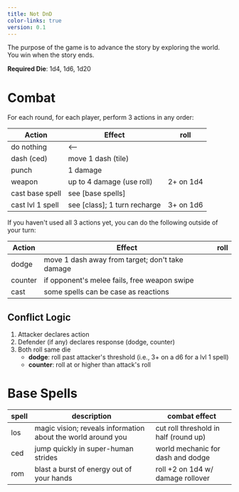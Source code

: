 ```yaml
---
title: Not DnD
color-links: true
version: 0.1
---
```


<!-- Links: [Weapons](Weapons.md) | [Dragon Class](Classes/Dragon.md) | [Griffin Class](Classes/Griffin.md) | [Hydra Class](Classes/Hydra.md) -->

The purpose of the game is to advance the story by exploring the world. You win when the story ends.

**Required Die**: 1d4, 1d6, 1d20

# Combat

For each round, for each player, perform 3 actions in any order:

| Action           | Effect                       | roll      |
| -                | -                            | -         |
| do nothing       | <--                          |           |
| dash (ced)       | move 1 dash (tile)           |           |
| punch            | 1 damage                     |           |
| weapon           | up to 4 damage (use roll)    | 2+ on 1d4 |
| cast base spell  | see [base spells]            |           |
| cast lvl 1 spell | see [class]; 1 turn recharge | 3+ on 1d6 |

<!-- | cast spell 2    | see [class]; 3 turn recharge | 3+ on 1d6   | -->
<!-- | cast special    | see [class]; 1 day recharge  | 6+ on 1d20  | -->
<!-- | cast ultimate   | 1 per campaign             | always land | -->

If you haven't used all 3 actions yet, you can do the following outside of your turn:

| Action  | Effect                                          | roll |
| -       | -                                               | -    |
| dodge   | move 1 dash away from target; don't take damage |      |
| counter | if opponent's melee fails, free weapon swipe    |      |
| cast    | some spells can be case as reactions            |      |

## Conflict Logic

1. Attacker declares action
2. Defender (if any) declares response (dodge, counter)
3. Both roll same die
    - **dodge**: roll past attacker's threshold (i.e., 3+ on a d6 for a lvl 1 spell)
    - **counter**: roll at or higher than attack's roll

# Base Spells

| spell | description                                                  | combat effect                         |
| -     | -                                                            | -                                     |
| los   | magic vision; reveals information about the world around you | cut roll threshold in half (round up) |
| ced   | jump quickly in super-human strides                          | world mechanic for dash and dodge     |
| rom   | blast a burst of energy out of your hands                    | roll +2 on 1d4 w/ damage rollover     |





